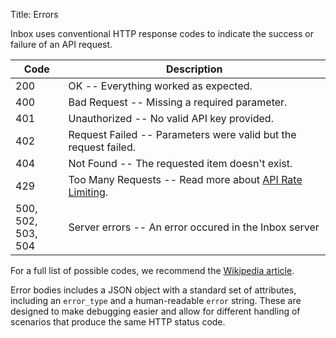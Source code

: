 Title: Errors

Inbox uses conventional HTTP response codes to indicate the success or failure of an API request.

Code | Description
--- | --- 
200 | OK -- Everything worked as expected.
400 | Bad Request -- Missing a required parameter.
401 | Unauthorized -- No valid API key provided.
402 | Request Failed -- Parameters were valid but the request failed.
404 | Not Found -- The requested item doesn't exist.
429 | Too Many Requests -- Read more about [API Rate Limiting](#).
500, 502, <br/>503, 504 | Server errors --  An error occured in the Inbox server

For a full list of possible codes, we recommend the [Wikipedia article](http://en.wikipedia.org/wiki/List_of_HTTP_status_codes).

Error bodies includes a JSON object with a standard set of attributes, including an `error_type` and a human-readable `error` string. These are designed to make debugging easier and allow for different handling of scenarios that produce the same HTTP status code.
